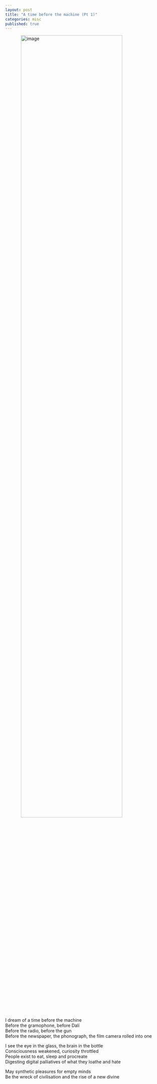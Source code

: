 ```yaml
---
layout: post
title: "A time before the machine (Pt 1)"
categories: misc
published: true
---
```


<img src='/blog/assets/images/machine-thoughts.jpeg' style="display: block; margin: 0 auto; width: 80%; height: 80%;" alt='image' />

<p>
I dream of a time before the machine<br>
Before the gramophone, before Dalí<br>
Before the radio, before the gun<br>
Before the newspaper, the phonograph, the film camera rolled into one<br>
</p><p>
I see the eye in the glass, the brain in the bottle<br>
Consciousness weakened, curiosity throttled<br>
People exist to eat, sleep and procreate<br>
Digesting digital palliatives of what they loathe and hate<br>
</p><p>
May synthetic pleasures for empty minds<br>
Be the wreck of civilisation and the rise of a new divine<br>
</p>
